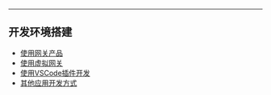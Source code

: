 ---

## 开发环境搭建

* [使用网关产品](gateway.md)
* [使用虚拟网关](gateway_vbox.md)
* [使用VSCode插件开发](vscode-extension.md)
* [其他应用开发方式](other.md)
